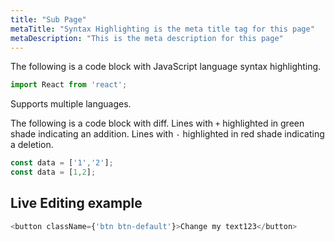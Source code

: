 ```yaml
---
title: "Sub Page"
metaTitle: "Syntax Highlighting is the meta title tag for this page"
metaDescription: "This is the meta description for this page"
---
```


The following is a code block with JavaScript language syntax highlighting.

```javascript
import React from 'react';
```

Supports multiple languages.

The following is a code block with diff. Lines with `+` highlighted in green shade indicating an addition. Lines with `-` highlighted in red shade indicating a deletion.

```javascript
const data = ['1','2'];
const data = [1,2];
```

## Live Editing example

```javascript react-live=true
<button className={'btn btn-default'}>Change my text123</button>
```

